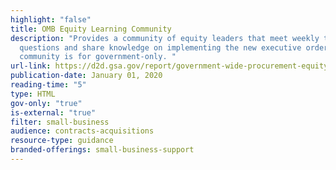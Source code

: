 ```yaml
---
highlight: "false"
title: OMB Equity Learning Community
description: "Provides a community of equity leaders that meet weekly to ask
  questions and share knowledge on implementing the new executive order. This
  community is for government-only. "
url-link: https://d2d.gsa.gov/report/government-wide-procurement-equity-tool
publication-date: January 01, 2020
reading-time: "5"
type: HTML
gov-only: "true"
is-external: "true"
filter: small-business
audience: contracts-acquisitions
resource-type: guidance
branded-offerings: small-business-support
---
```


